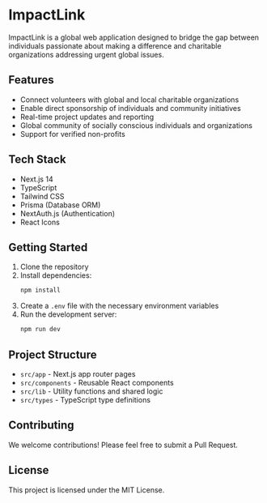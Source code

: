 # ImpactLink

ImpactLink is a global web application designed to bridge the gap between individuals passionate about making a difference and charitable organizations addressing urgent global issues.

## Features

- Connect volunteers with global and local charitable organizations
- Enable direct sponsorship of individuals and community initiatives
- Real-time project updates and reporting
- Global community of socially conscious individuals and organizations
- Support for verified non-profits

## Tech Stack

- Next.js 14
- TypeScript
- Tailwind CSS
- Prisma (Database ORM)
- NextAuth.js (Authentication)
- React Icons

## Getting Started

1. Clone the repository
2. Install dependencies:
   ```bash
   npm install
   ```
3. Create a `.env` file with the necessary environment variables
4. Run the development server:
   ```bash
   npm run dev
   ```

## Project Structure

- `src/app` - Next.js app router pages
- `src/components` - Reusable React components
- `src/lib` - Utility functions and shared logic
- `src/types` - TypeScript type definitions

## Contributing

We welcome contributions! Please feel free to submit a Pull Request.

## License

This project is licensed under the MIT License. 